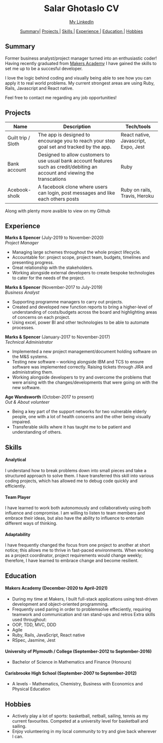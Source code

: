 <h1 align="center">Salar Ghotaslo CV</h1>

<div align="center">

[My LinkedIn](https://www.linkedin.com/in/salar-ghotaslo-7b2060a9/)

[Summary](#summary)|
[Projects ](#projects) |
[Skills ](#skills) |
[Experience ](#experience) |
[Education ](#education) |
[Hobbies ](#hobbies)

</div>

## Summary

Former business analyst/project manager turned into an enthusiastic coder!
Having recently graduated from [Makers Academy](https://makers.tech) I have gained the skills to set me up to be a succesful developer.

I love the logic behind coding and visually being able to see how you can apply it to real world problems. My current strongest areas are using Ruby, Rails, Javascript and React native.

Feel free to contact me regarding any job opportunities!

## Projects

| Name               | Description                                                                                                                    | Tech/tools                           |
| ------------------ | ------------------------------------------------------------------------------------------------------------------------------ | ------------------------------------ |
| Guilt trip / Sloth | The app is designed to encourage you to reach your step goal set and tracked by the app.                                       | React native, Javascript, Expo, Jest |
| Bank account       | Designed to allow customers to use usual bank account features such as credit/debiting an account and viewing the transcations | Ruby                                 |
| Acebook-sholk      | A facebook clone where users can login, post messages and like each others posts                                               | Ruby on rails, Travis, Heroku        |

Along with plenty more avaible to view on my Github

## Experience

**Marks & Spencer** (July-2019 to November-2020)  
_Project Manager_

- Managing large schemes throughout the whole project lifecycle.
- Accountable for: project scope, project team, budgets, timelines and presenting progress.
- Great relationship with the stakeholders.
- Working alongside external developers to create bespoke technologies to cater for the needs of the project.

**Marks & Spencer** (November-2017 to July-2019)  
_Business Analyst_

- Supporting programme managers to carry out projects.
- Created and developed new function reports to bring a higher-level of understanding of costs/budgets across the board and highlighting areas of concerns on each project.
- Using excel, power BI and other technologies to be able to automate processes.

**Marks & Spencer** (January-2017 to November-2017)  
_Technical Administrator_

- Implemented a new project management/document holding software on the M&S systems.
- Testing new software – working alongside IBM and TCS to ensure software was implemented correctly. Raising tickets through JIRA and administrating them.
- Working alongside developers to try and overcome the problems that were arising with the changes/developments that were going on with the new software.

**Age Wandsworth** (October-2017 to present)  
_Out & About volunteer_

- Being a key part of the support networks for two vulnerable elderly people, one with a lot of health concerns and the other being visually impaired.
- Transferable skills where it has taught me to be patient and understanding of others.

## Skills

#### Analytical

I understand how to break problems down into small pieces and take a structured approach to solve them. I have transferred this skill into various coding projects, which has allowed me to debug code quickly and efficiently.

#### Team Player

I have learned to work both autonomously and collaboratively using both influence and compromise. I am willing to listen to team members and embrace their ideas, but also have the ability to influence to entertain different ways of thinking.

#### Adaptability

I have frequently changed the focus from one project to another at short notice; this allows me to thrive in fast-paced environments. When working as a project coordinator, project requirements would change weekly; therefore, I have learned to embrace change and become resilient.

## Education

#### Makers Academy (December-2020 to April-2021)

- During my time at Makers, I built full-stack applications using test-driven development and object-oriented programming.
- Frequently used paring in order to problemsolve effeciently, requiring teamwork and communication and ran stand-ups and retros
  Extra skills used throughout:
- OOP, TDD, MVC, DDD
- Agile
- Ruby, Rails, JavaScript, React native
- RSpec, Jasmine, Jest

#### University of Plymouth / College (September-2012 to September-2016)

- Bachelor of Science in Mathematics and Finance (Honours)

#### Carisbrooke High School (September-2007 to September-2012)

- A levels - Mathematics, Chemistry, Business with Economics and Physical Education

## Hobbies

- Actively play a lot of sports: basketball, netball, sailing, tennis as my current favourites. Competed at a university level for basketball and sailing.
- Enjoy volunteering in my local community to try and give back wherever I can.
